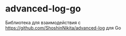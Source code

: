 # advanced-log-go
Библиотека для взаимодействия с https://github.com/ShoshinNikita/advanced-log для Go

